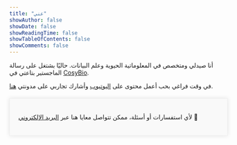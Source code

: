```yaml
---
title: "عني"
showAuthor: false
showDate: false
showReadingTime: false
showTableOfContents: false
showComments: false
---
```


أنا صيدلي ومتخصص في المعلوماتية الحيوية وعلم البيانات. حاليًا بشتغل على رسالة الماجستير بتاعتي في [CosyBio](https://www.cosy.bio/).

في وقت فراغي بحب أعمل محتوى على [اليوتيوب](https://www.youtube.com/@MohamedAbouzidBio) وأشارك تجاربي على مدونتي [هنا](http://mohamedabouzid.com/ar/%D8%A7%D9%84%D9%85%D8%AF%D9%88%D9%86%D8%A9/).

<div style="max-width: 800px; margin: 20px auto; padding: 20px; border: 1px solid #EEE; background-color: #f9f9f9; box-shadow: 0px 0px 10px rgba(0, 0, 0, 0.1);"> <p>لأي استفسارات أو أسئلة، ممكن تتواصل معايا هنا عبر  <a href="mailto:mohamedabouzid905@gmail.com">البريد الإلكتروني</a> 💌</p> </div>

